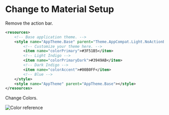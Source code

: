 # Change to Material Setup

Remove the action bar.

```xml
<resources>
    <!-- Base application theme. -->
    <style name="AppTheme.Base" parent="Theme.AppCompat.Light.NoActionBar">
        <!-- Customize your theme here. -->
        <item name="colorPrimary">#3F51B5</item>
        <!-- Light Indigo -->
        <item name="colorPrimaryDark">#3949AB</item>
        <!-- Dark Indigo -->
        <item name="colorAccent">#00B0FF</item>
        <!-- Blue -->
    </style>
    <style name="AppTheme" parent="AppTheme.Base"></style>
</resources>
```

Change Colors.

![Color reference](../res/color-notes?raw=true)